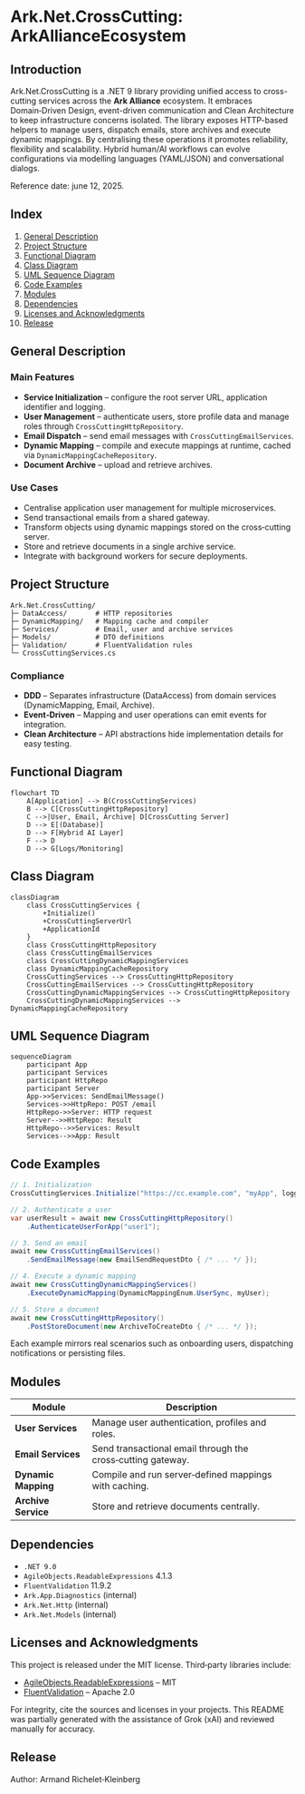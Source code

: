 # Ark.Net.CrossCutting: ArkAllianceEcosystem

## Introduction
Ark.Net.CrossCutting is a .NET 9 library providing unified access to cross-cutting services across the **Ark Alliance** ecosystem. It embraces Domain‑Driven Design, event-driven communication and Clean Architecture to keep infrastructure concerns isolated. The library exposes HTTP-based helpers to manage users, dispatch emails, store archives and execute dynamic mappings. By centralising these operations it promotes reliability, flexibility and scalability. Hybrid human/AI workflows can evolve configurations via modelling languages (YAML/JSON) and conversational dialogs.

Reference date: june 12, 2025.

## Index
1. [General Description](#general-description)
2. [Project Structure](#project-structure)
3. [Functional Diagram](#functional-diagram)
4. [Class Diagram](#class-diagram)
5. [UML Sequence Diagram](#uml-sequence-diagram)
6. [Code Examples](#code-examples)
7. [Modules](#modules)
8. [Dependencies](#dependencies)
9. [Licenses and Acknowledgments](#licenses-and-acknowledgments)
10. [Release](#release)

## General Description
### Main Features
- **Service Initialization** – configure the root server URL, application identifier and logging.
- **User Management** – authenticate users, store profile data and manage roles through `CrossCuttingHttpRepository`.
- **Email Dispatch** – send email messages with `CrossCuttingEmailServices`.
- **Dynamic Mapping** – compile and execute mappings at runtime, cached via `DynamicMappingCacheRepository`.
- **Document Archive** – upload and retrieve archives.

### Use Cases
- Centralise application user management for multiple microservices.
- Send transactional emails from a shared gateway.
- Transform objects using dynamic mappings stored on the cross‑cutting server.
- Store and retrieve documents in a single archive service.
- Integrate with background workers for secure deployments.

## Project Structure
```
Ark.Net.CrossCutting/
├─ DataAccess/       # HTTP repositories
├─ DynamicMapping/   # Mapping cache and compiler
├─ Services/         # Email, user and archive services
├─ Models/           # DTO definitions
├─ Validation/       # FluentValidation rules
└─ CrossCuttingServices.cs
```
### Compliance
- **DDD** – Separates infrastructure (DataAccess) from domain services (DynamicMapping, Email, Archive).
- **Event‑Driven** – Mapping and user operations can emit events for integration.
- **Clean Architecture** – API abstractions hide implementation details for easy testing.

## Functional Diagram
```mermaid
flowchart TD
    A[Application] --> B(CrossCuttingServices)
    B --> C[CrossCuttingHttpRepository]
    C -->|User, Email, Archive| D[CrossCutting Server]
    D --> E[(Database)]
    D --> F[Hybrid AI Layer]
    F --> D
    D --> G[Logs/Monitoring]
```

## Class Diagram
```mermaid
classDiagram
    class CrossCuttingServices {
        +Initialize()
        +CrossCuttingServerUrl
        +ApplicationId
    }
    class CrossCuttingHttpRepository
    class CrossCuttingEmailServices
    class CrossCuttingDynamicMappingServices
    class DynamicMappingCacheRepository
    CrossCuttingServices --> CrossCuttingHttpRepository
    CrossCuttingEmailServices --> CrossCuttingHttpRepository
    CrossCuttingDynamicMappingServices --> CrossCuttingHttpRepository
    CrossCuttingDynamicMappingServices --> DynamicMappingCacheRepository
```

## UML Sequence Diagram
```mermaid
sequenceDiagram
    participant App
    participant Services
    participant HttpRepo
    participant Server
    App->>Services: SendEmailMessage()
    Services->>HttpRepo: POST /email
    HttpRepo->>Server: HTTP request
    Server-->>HttpRepo: Result
    HttpRepo-->>Services: Result
    Services-->>App: Result
```

## Code Examples
```csharp
// 1. Initialization
CrossCuttingServices.Initialize("https://cc.example.com", "myApp", logger);

// 2. Authenticate a user
var userResult = await new CrossCuttingHttpRepository()
    .AuthenticateUserForApp("user1");

// 3. Send an email
await new CrossCuttingEmailServices()
    .SendEmailMessage(new EmailSendRequestDto { /* ... */ });

// 4. Execute a dynamic mapping
await new CrossCuttingDynamicMappingServices()
    .ExecuteDynamicMapping(DynamicMappingEnum.UserSync, myUser);

// 5. Store a document
await new CrossCuttingHttpRepository()
    .PostStoreDocument(new ArchiveToCreateDto { /* ... */ });
```
Each example mirrors real scenarios such as onboarding users, dispatching notifications or persisting files.

## Modules
| Module | Description |
|--------|-------------|
| **User Services** | Manage user authentication, profiles and roles. |
| **Email Services** | Send transactional email through the cross‑cutting gateway. |
| **Dynamic Mapping** | Compile and run server‑defined mappings with caching. |
| **Archive Service** | Store and retrieve documents centrally. |

## Dependencies
- `.NET 9.0`
- `AgileObjects.ReadableExpressions` 4.1.3
- `FluentValidation` 11.9.2
- `Ark.App.Diagnostics` (internal)
- `Ark.Net.Http` (internal)
- `Ark.Net.Models` (internal)

## Licenses and Acknowledgments
This project is released under the MIT license. Third‑party libraries include:
- [AgileObjects.ReadableExpressions](https://github.com/agileobjects/ReadableExpressions) – MIT
- [FluentValidation](https://github.com/FluentValidation/FluentValidation) – Apache&nbsp;2.0

For integrity, cite the sources and licenses in your projects. This README was partially generated with the assistance of Grok (xAI) and reviewed manually for accuracy.

## Release

Author: Armand Richelet‑Kleinberg
